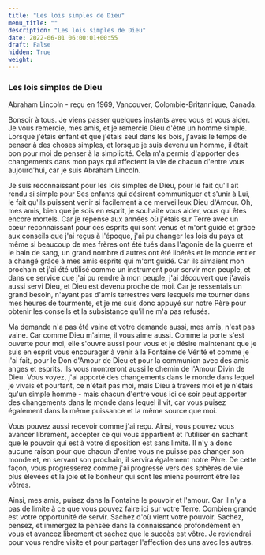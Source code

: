 ```yaml
---
title: "Les lois simples de Dieu"
menu_title: ""
description: "Les lois simples de Dieu"
date: 2022-06-01 06:00:01+00:55
draft: False
hidden: True
weight:
---
```

### Les lois simples de Dieu

Abraham Lincoln - reçu en 1969, Vancouver, Colombie-Britannique, Canada.

Bonsoir à tous. Je viens passer quelques instants avec vous et vous aider. Je vous remercie, mes amis, et je remercie Dieu d'être un homme simple. Lorsque j'étais enfant et que j'étais seul dans les bois, j'avais le temps de penser à des choses simples, et lorsque je suis devenu un homme, il était bon pour moi de penser à la simplicité. Cela m'a permis d'apporter des changements dans mon pays qui affectent la vie de chacun d'entre vous aujourd'hui, car je suis Abraham Lincoln.

Je suis reconnaissant pour les lois simples de Dieu, pour le fait qu'Il ait rendu si simple pour Ses enfants qui désirent communiquer et s'unir à Lui, le fait qu'ils puissent venir si facilement à ce merveilleux Dieu d'Amour. Oh, mes amis, bien que je sois en esprit, je souhaite vous aider, vous qui êtes encore mortels. Car je repense aux années où j'étais sur Terre avec un cœur reconnaissant pour ces esprits qui sont venus et m'ont guidé et grâce aux conseils que j'ai reçus à l'époque, j'ai pu changer les lois du pays et même si beaucoup de mes frères ont été tués dans l'agonie de la guerre et le bain de sang, un grand nombre d'autres ont été libérés et le monde entier a changé grâce à mes amis esprits qui m'ont guidé. Car ils aimaient mon prochain et j'ai été utilisé comme un instrument pour servir mon peuple, et dans ce service que j'ai pu rendre à mon peuple, j'ai découvert que j'avais aussi servi Dieu, et Dieu est devenu proche de moi. Car je ressentais un grand besoin, n'ayant pas d'amis terrestres vers lesquels me tourner dans mes heures de tourmente, et je me suis donc appuyé sur notre Père pour obtenir les conseils et la subsistance qu'il ne m'a pas refusés.

Ma demande n'a pas été vaine et votre demande aussi, mes amis, n'est pas vaine. Car comme Dieu m'aime, il vous aime aussi. Comme la porte s'est ouverte pour moi, elle s'ouvre aussi pour vous et je désire maintenant que je suis en esprit vous encourager à venir à la Fontaine de Vérité et comme je l'ai fait, pour le Don d'Amour de Dieu et pour la communion avec des amis anges et esprits. Ils vous montreront aussi le chemin de l'Amour Divin de Dieu. Vous voyez, j'ai apporté des changements dans le monde dans lequel je vivais et pourtant, ce n'était pas moi, mais Dieu à travers moi et je n'étais qu'un simple homme - mais chacun d'entre vous ici ce soir peut apporter des changements dans le monde dans lequel il vit, car vous puisez également dans la même puissance et la même source que moi.

Vous pouvez aussi recevoir comme j'ai reçu. Ainsi, vous pouvez vous avancer librement, accepter ce qui vous appartient et l'utiliser en sachant que le pouvoir qui est à votre disposition est sans limite. Il n'y a donc aucune raison pour que chacun d'entre vous ne puisse pas changer son monde et, en servant son prochain, il servira également notre Père. De cette façon, vous progresserez comme j'ai progressé vers des sphères de vie plus élevées et la joie et le bonheur qui sont les miens pourront être les vôtres.

Ainsi, mes amis, puisez dans la Fontaine le pouvoir et l'amour. Car il n'y a pas de limite à ce que vous pouvez faire ici sur votre Terre. Combien grande est votre opportunité de servir. Sachez d'où vient votre pouvoir. Sachez, pensez, et immergez la pensée dans la connaissance profondément en vous et avancez librement et sachez que le succès est vôtre. Je reviendrai pour vous rendre visite et pour partager l'affection des uns avec les autres.
